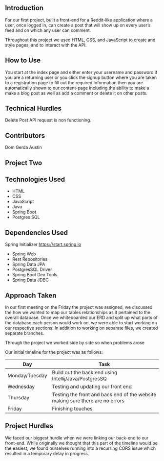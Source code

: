 ## Introduction
For our first project, built a front-end for a Reddit-like application where a user, once logged in, can create a post that will show up on every user’s feed and on which any user can comment.

Throughout this project we used HTML, CSS, and JavaScript to create and style pages, and to interact with the API.

## How to Use
You start at the index page and either enter your username and password if you are a returning user or you click the signup button where you are taken to a registration page to fill out the required information then you are automatically shown to our content-page including the ability to make a make a blog post as well as add a comment or delete it on other posts.

## Technical Hurdles
Delete Post API request is non functioning.

## Contributors
Dom
Gerda
Austin

## Project Two

## Technologies Used
- HTML
- CSS
- JavaScript
- Java
- Spring Boot
- Postgres SQL

## Dependencies Used

Spring Initializer
https://start.spring.io

- Spring Web
- Rest Repositories
- Spring Data JPA
- PostgresSQL Driver
- Spring Boot Dev Tools
- Spring Data JDBC

## Approach Taken

In our first meeting on the Friday the project was assigned, we discussed the how we wanted to map our tables relationships as it pertained to the overall database. Once we whiteboarded our ERD and split up what parts of the database each person would work on, we were able to start working on our respective sections. In addition to working on separate files, we created separate branches.

Through the project we worked side by side so when problems arose

Our initial timeline for the project was as follows:

Day | Task
----| ----
Monday/Tuesday | Build out the back end using Intellij/Java/PostgresSQ
Wednesday | Testing and updating our front end
Thursday | Testing the front and back end of the website making sure there are no errors
Friday | Finishing touches


## Project Hurdles

We faced our biggest hurdle when we were linking our back-end to our front-end. While originally we thought that this part of the timeline would be the easiest, we found ourselves running into a recurring CORS issue which resulted in a temporary delay in progress.
